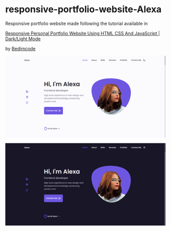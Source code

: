 # responsive-portfolio-website-Alexa

Responsive portfolio website made following the tutorial available in 

[Responsive Personal Portfolio Website Using HTML CSS And JavaScript | Dark/Light Mode](https://www.youtube.com/watch?v=27JtRAI3QO8)


by [Bedimcode](https://www.youtube.com/c/Bedimcode)


![preview-1](https://github.com/ClaudioNoggueira/responsive-portfolio-website-Alexa/blob/main/screenshots/Screenshot%202021-11-18%201.png)

![preview-2](https://github.com/ClaudioNoggueira/responsive-portfolio-website-Alexa/blob/main/screenshots/Screenshot%202021-11-18%202.png)
